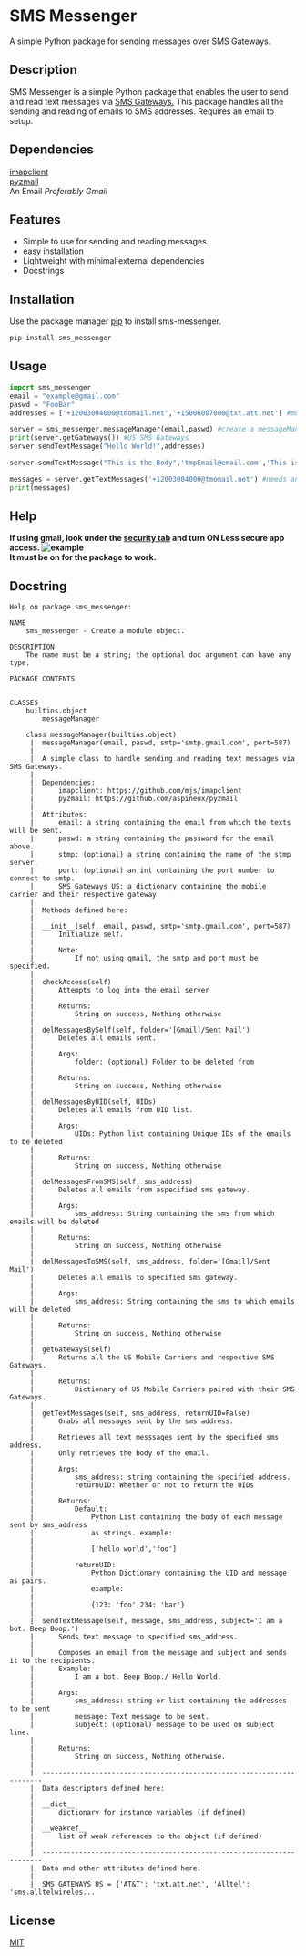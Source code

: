 # SMS Messenger

A simple Python package for sending messages over SMS Gateways.

## Description

SMS Messenger is a simple Python package that enables the user to send and read text messages via [SMS Gateways.](https://en.wikipedia.org/wiki/SMS_gateway) This package handles all the sending and reading of emails to SMS addresses. Requires an email to setup.

## Dependencies

[imapclient](https://github.com/mjs/imapclient)  
[pyzmail](https://github.com/aspineux/pyzmail)  
An Email _Preferably Gmail_

## Features

- Simple to use for sending and reading messages
- easy installation
- Lightweight with minimal external dependencies
- Docstrings

## Installation

Use the package manager [pip](https://pip.pypa.io/en/stable/) to install sms-messenger.

```bash
pip install sms_messenger
```

## Usage

```python
import sms_messenger
email = "example@gmail.com"
paswd = "FooBar"
addresses = ['+12003004000@tmomail.net','+15006007000@txt.att.net'] #must specify gateway domain

server = sms_messenger.messageManager(email,paswd) #create a messageManager Object
print(server.getGateways()) #US SMS Gateways
server.sendTextMessage("Hello World!",addresses)

server.semdTextMessage("This is the Body",'tmpEmail@email.com','This is the subject') #works with emails too

messages = server.getTextMessages('+12003004000@tmomail.net') #needs an address
print(messages)
```

## Help

__If using gmail, look under the [security tab](https://myaccount.google.com/security?gar=1) and turn ON Less secure app access.
![example](/img/example.png)  
It must be on for the package to work.__

## Docstring

```
Help on package sms_messenger:

NAME
    sms_messenger - Create a module object.

DESCRIPTION
    The name must be a string; the optional doc argument can have any type.

PACKAGE CONTENTS


CLASSES
    builtins.object
        messageManager
    
    class messageManager(builtins.object)
     |  messageManager(email, paswd, smtp='smtp.gmail.com', port=587)
     |  
     |  A simple class to handle sending and reading text messages via SMS Gateways.
     |  
     |  Dependencies:
     |      imapclient: https://github.com/mjs/imapclient
     |      pyzmail: https://github.com/aspineux/pyzmail
     |  
     |  Attributes:
     |      email: a string containing the email from which the texts will be sent.
     |      paswd: a string containing the password for the email above.
     |      stmp: (optional) a string containing the name of the stmp server.
     |      port: (optional) an int containing the port number to connect to smtp.
     |      SMS_Gateways_US: a dictionary containing the mobile carrier and their respective gateway
     |  
     |  Methods defined here:
     |  
     |  __init__(self, email, paswd, smtp='smtp.gmail.com', port=587)
     |      Initialize self.
     |      
     |      Note:
     |          If not using gmail, the smtp and port must be specified.
     |  
     |  checkAccess(self)
     |      Attempts to log into the email server
     |      
     |      Returns:
     |          String on success, Nothing otherwise
     |  
     |  delMessagesBySelf(self, folder='[Gmail]/Sent Mail')
     |      Deletes all emails sent.
     |      
     |      Args:
     |          folder: (optional) Folder to be deleted from
     |          
     |      Returns:
     |          String on success, Nothing otherwise
     |  
     |  delMessagesByUID(self, UIDs)
     |      Deletes all emails from UID list.
     |      
     |      Args:
     |          UIDs: Python list containing Unique IDs of the emails to be deleted
     |          
     |      Returns:
     |          String on success, Nothing otherwise
     |  
     |  delMessagesFromSMS(self, sms_address)
     |      Deletes all emails from aspecified sms gateway.
     |      
     |      Args:
     |          sms_address: String containing the sms from which emails will be deleted
     |          
     |      Returns:
     |          String on success, Nothing otherwise
     |  
     |  delMessagesToSMS(self, sms_address, folder='[Gmail]/Sent Mail')
     |      Deletes all emails to specified sms gateway.
     |      
     |      Args:
     |          sms_address: String containing the sms to which emails will be deleted
     |          
     |      Returns:
     |          String on success, Nothing otherwise
     |  
     |  getGateways(self)
     |      Returns all the US Mobile Carriers and respective SMS Gateways.
     |      
     |      Returns:
     |          Dictionary of US Mobile Carriers paired with their SMS Gateways.
     |  
     |  getTextMessages(self, sms_address, returnUID=False)
     |      Grabs all messages sent by the sms address.
     |      
     |      Retrieves all text messsages sent by the specified sms address.
     |      Only retrieves the body of the email.
     |      
     |      Args:
     |          sms_address: string containing the specified address.
     |          returnUID: Whether or not to return the UIDs
     |      
     |      Returns:
     |          Default:
     |              Python List containing the body of each message sent by sms_address
     |              as strings. example:
     |      
     |              ['hello world','foo']
     |      
     |          returnUID:
     |              Python Dictionary containing the UID and message as pairs.
     |              example:
     |      
     |              {123: 'foo',234: 'bar'}
     |  
     |  sendTextMessage(self, message, sms_address, subject='I am a bot. Beep Boop.')
     |      Sends text message to specified sms_address.
     |      
     |      Composes an email from the message and subject and sends it to the recipients.
     |      Example:
     |          I am a bot. Beep Boop./ Hello World.
     |      
     |      Args:
     |          sms_address: string or list containing the addresses to be sent
     |          message: Text message to be sent.
     |          subject: (optional) message to be used on subject line.
     |      
     |      Returns:
     |          String on success, Nothing otherwise.
     |  
     |  ----------------------------------------------------------------------
     |  Data descriptors defined here:
     |  
     |  __dict__
     |      dictionary for instance variables (if defined)
     |  
     |  __weakref__
     |      list of weak references to the object (if defined)
     |  
     |  ----------------------------------------------------------------------
     |  Data and other attributes defined here:
     |  
     |  SMS_GATEWAYS_US = {'AT&T': 'txt.att.net', 'Alltel': 'sms.alltelwireles...
```

## License
[MIT](https://choosealicense.com/licenses/mit/)